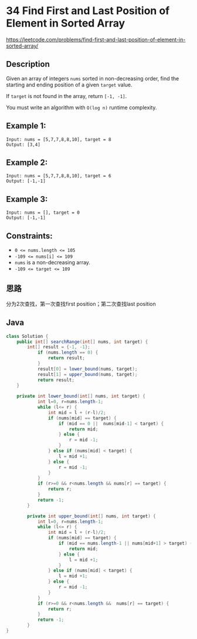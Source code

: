 # 34 Find First and Last Position of Element in Sorted Array

https://leetcode.com/problems/find-first-and-last-position-of-element-in-sorted-array/

## Description

Given an array of integers `nums` sorted in non-decreasing order, find the starting and ending position of a given `target` value.

If `target` is not found in the array, return `[-1, -1]`.

You must write an algorithm with `O(log n)` runtime complexity.

 

## **Example 1:**

```
Input: nums = [5,7,7,8,8,10], target = 8
Output: [3,4]
```

## **Example 2:**

```
Input: nums = [5,7,7,8,8,10], target = 6
Output: [-1,-1]
```

## **Example 3:**

```
Input: nums = [], target = 0
Output: [-1,-1]
```

 

## **Constraints:**

- `0 <= nums.length <= 105`
- `-109 <= nums[i] <= 109`
- `nums` is a non-decreasing array.
- `-109 <= target <= 109`



## 思路

分为2次查找，第一次查找first position；第二次查找last position

## Java

```java
class Solution {
    public int[] searchRange(int[] nums, int target) {
        int[] result = {-1, -1};
            if (nums.length == 0) {
                return result;
            }
            result[0] = lower_bound(nums, target);
            result[1] = upper_bound(nums, target);
            return result;
    }
    
    private int lower_bound(int[] nums, int target) {
            int l=0, r=nums.length-1;
            while (l<= r) {
                int mid = l + (r-l)/2;
                if (nums[mid] == target) {
                    if (mid == 0 ||  nums[mid-1] < target) {
                        return mid;
                    } else {
                        r = mid -1;
                    }
                } else if (nums[mid] < target) {
                    l = mid +1;
                } else {
                    r = mid -1;
                }
            }
            if (r>=0 && r<nums.length && nums[r] == target) {
                return r;
            }
            return -1;
        }

        private int upper_bound(int[] nums, int target) {
            int l=0, r=nums.length-1;
            while (l<= r) {
                int mid = l + (r-l)/2;
                if (nums[mid] == target) {
                    if (mid == nums.length-1 || nums[mid+1] > target) {
                        return mid;
                    } else {
                        l = mid +1;
                    }
                } else if (nums[mid] < target) {
                    l = mid +1;
                } else {
                    r = mid -1;
                }
            }
            if (r>=0 && r<nums.length &&  nums[r] == target) {
                return r;
            }
            return -1;
        }
}
```

